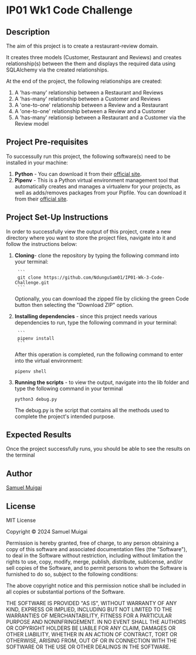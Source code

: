 # IP01 Wk1 Code Challenge
## Description

The aim of this project is to create a restaurant-review domain. 

It creates three models (Customer, Restaurant and Reviews) and creates relationship(s) between the them and displays the required data using SQLAlchemy via the created relationships.

At the end of the project, the following relationships are created: 

1. A 'has-many' relationship between a Restaurant and Reviews
2. A 'has-many' relationship between a Customer and Reviews
3. A 'one-to-one' relationship between a Review and a Restaurant
3. A 'one-to-one' relationship between a Review and a Customer
4. A 'has-many' relationsip between a Restaurant and a Customer via the Review model 

## Project Pre-requisites

To successully run this project, the following software(s) need to be installed in your machine: 

1. **Python** - You can download it from their [official site](https://www.python.org/downloads/).
2. **Pipenv** - This is a Python virtual environment management tool that automatically creates and manages a virtualenv for your projects, as well as adds/removes packages from your Pipfile. You can download it from their [official site](https://pypi.org/project/pipenv/).

## Project Set-Up Instructions

In order to successfully view the output of this project, create a new directory where you want to store the project files, navigate into it and follow the instructions below: 

1. **Cloning**- clone the repository by typing the following command into your terminal: 

        ```
        git clone https://github.com/NdunguSam01/IP01-Wk-3-Code-Challenge.git
        ```

    Optionally, you can download the zipped file by clicking the green Code button then selecting the "Download ZIP" option.

2. **Installing dependencies** - since this project needs various dependencies to run, type the following command in your terminal:

        ```
        pipenv install
        ```

    After this operation is completed, run the following command to enter into the virtual environment:

    ```
    pipenv shell
    ```


3. **Running the scripts** - to view the output, navigate into the lib folder and type the following command in your terminal

    ```
    python3 debug.py
    ```

    The debug.py is the script that contains all the methods used to complete the project's intended purpose.


## Expected Results

Once the project successfully runs, you should be able to see the results on the terminal

## Author
[Samuel Muigai](https://github.com/NdunguSam01)


## License 
MIT License

Copyright &copy; 2024 Samuel Muigai

Permission is hereby granted, free of charge, to any person obtaining a copy of this software and associated documentation files (the "Software"), to deal in the Software without restriction, including without limitation the rights to use, copy, modify, merge, publish, distribute, sublicense, and/or sell copies of the Software, and to permit persons to whom the Software is furnished to do so, subject to the following conditions:

The above copyright notice and this permission notice shall be included in all copies or substantial portions of the Software.

THE SOFTWARE IS PROVIDED "AS IS", WITHOUT WARRANTY OF ANY KIND, EXPRESS OR IMPLIED, INCLUDING BUT NOT LIMITED TO THE WARRANTIES OF MERCHANTABILITY, FITNESS FOR A PARTICULAR PURPOSE AND NONINFRINGEMENT. IN NO EVENT SHALL THE AUTHORS OR COPYRIGHT HOLDERS BE LIABLE FOR ANY CLAIM, DAMAGES OR OTHER LIABILITY, WHETHER IN AN ACTION OF CONTRACT, TORT OR OTHERWISE, ARISING FROM, OUT OF OR IN CONNECTION WITH THE SOFTWARE OR THE USE OR OTHER DEALINGS IN THE SOFTWARE.